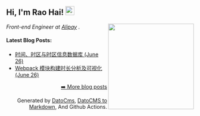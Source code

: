 <h2>Hi, I'm Rao Hai! <img src="https://github.githubassets.com/images/mona-whisper.gif" height="24" /></h2>
<img align='right' src="https://media.giphy.com/media/836HiJc7pgzy8iNXCn/giphy.gif" width="230" />
<p><em>Front-end Engineer at <a href="https://www.alipay.com/">Alipay</a> . </em>

<h4> Latest Blog Posts: </h4>

  - [时间、时区与时区信息数据库 (June 26)](https://buzhou.top/blogs/tzdb)
  - [Webpack 模块构建时长分析及可视化 (June 26)](https://buzhou.top/blogs/webpack)



<p align="right"><a href="https://buzhou.top">➡️ More blog posts</a></p>
<p align="right">
  Generated by
  <a href="http://datocms.com/">DatoCms</a>,
  <a href="https://github.com/marketplace/actions/datocms-to-markdown">DatoCMS to Markdown</a>,
  And Github Actions.
</p>
